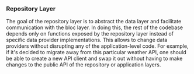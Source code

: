 ### Repository Layer
The goal of the repository layer is to abstract the data layer and facilitate communication with the bloc layer. In doing this, the rest of the codebase depends only on functions exposed by the repository layer instead of specific data provider implementations. This allows to change data providers without disrupting any of the application-level code. For example, if it's decided to migrate away from this particular weather API, one should be able to create a new API client and swap it out without having to make changes to the public API of the repository or application layers.